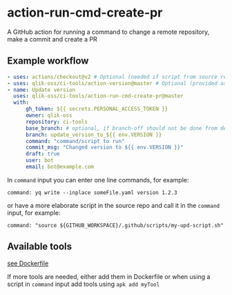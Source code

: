 # action-run-cmd-create-pr

A GitHub action for running a command to change a remote repository, make a commit and create a PR

## Example workflow

```yaml
- uses: actions/checkout@v2 # Optional (needed if script from source repo is used in command input)
- uses: qlik-oss/ci-tools/action-version@master # Optional (provided as an example action that sets VERSION variable)
- name: Update version
  uses: qlik-oss/ci-tools/action-run-cmd-create-pr@master
  with:
      gh_token: ${{ secrets.PERSONAL_ACCESS_TOKEN }}
      owner: qlik-oss
      repository: ci-tools
      base_branch: # optional, if branch-off should not be done from default branch
      branch: update_version_to_${{ env.VERSION }}
      command: "command/script to run"
      commit_msg: "Changed version to ${{ env.VERSION }}"
      draft: true
      user: bot
      email: bot@example.com
```

In `command` input you can enter one line commands, for example:

`command: yq write --inplace someFile.yaml version 1.2.3`

or have a more elaborate script in the source repo and call it in the `command` input, for example:

`command: "source ${GITHUB_WORKSPACE}/.github/scripts/my-upd-script.sh"`

## Available tools

[see Dockerfile](/action-run-cmd-create-pr/Dockerfile)

If more tools are needed, either add them in Dockerfile or when using a script in `command` input add tools using `apk add myTool`
